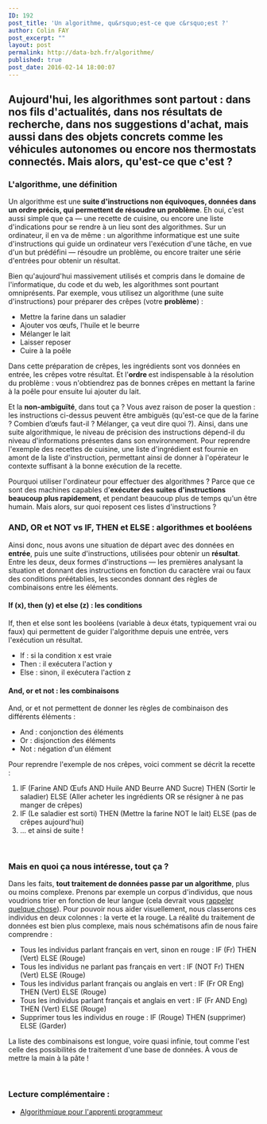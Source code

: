 ```yaml
---
ID: 192
post_title: 'Un algorithme, qu&rsquo;est-ce que c&rsquo;est ?'
author: Colin FAY
post_excerpt: ""
layout: post
permalink: http://data-bzh.fr/algorithme/
published: true
post_date: 2016-02-14 18:00:07
---
```

<h2>Aujourd'hui, les algorithmes sont partout : dans nos fils d'actualités, dans nos résultats de recherche, dans nos suggestions d'achat, mais aussi dans des objets concrets comme les véhicules autonomes ou encore nos thermostats connectés. Mais alors, qu'est-ce que c'est ?</h2>
<!--more-->
<h3>L'algorithme, une définition</h3>
Un algorithme est une <strong>suite d'instructions non équivoques, données dans un ordre précis, qui permettent de résoudre un problème</strong>. Eh oui, c'est aussi simple que ça — une recette de cuisine, ou encore une liste d'indications pour se rendre à un lieu sont des algorithmes. Sur un ordinateur, il en va de même : un algorithme informatique est une suite d'instructions qui guide un ordinateur vers l'exécution d'une tâche, en vue d'un but prédéfini — résoudre un problème, ou encore traiter une série d'entrées pour obtenir un résultat.

Bien qu'aujourd'hui massivement utilisés et compris dans le domaine de l'informatique, du code et du web, les algorithmes sont pourtant omniprésents. Par exemple, vous utilisez un algorithme (une suite d'instructions) pour préparer des crêpes (votre <strong>problème</strong>) :
<ul>
	<li>Mettre la farine dans un saladier</li>
	<li>Ajouter vos œufs, l'huile et le beurre</li>
	<li>Mélanger le lait</li>
	<li>Laisser reposer</li>
	<li>Cuire à la poêle</li>
</ul>
Dans cette préparation de crêpes, les ingrédients sont vos données en entrée, les crêpes votre résultat. Et l'<strong>ordre </strong>est indispensable à la résolution du problème : vous n'obtiendrez pas de bonnes crêpes en mettant la farine à la poêle pour ensuite lui ajouter du lait.

Et la <strong>non-ambiguïté</strong>, dans tout ça ? Vous avez raison de poser la question : les instructions ci-dessus peuvent être ambiguës (qu'est-ce que de la farine ? Combien d’œufs faut-il ? Mélanger, ça veut dire quoi ?). Ainsi, dans une suite algorithmique, le niveau de précision des instructions dépend-il du niveau d'informations présentes dans son environnement. Pour reprendre l'exemple des recettes de cuisine, une liste d'ingrédient est fournie en amont de la liste d'instruction, permettant ainsi de donner à l'opérateur le contexte suffisant à la bonne exécution de la recette.

Pourquoi utiliser l'ordinateur pour effectuer des algorithmes ? Parce que ce sont des machines capables d'<strong>exécuter des suites d'instructions beaucoup plus rapidement</strong>, et pendant beaucoup plus de temps qu'un être humain. Mais alors, sur quoi reposent ces listes d'instructions ?
<h3>AND, OR et NOT vs IF, THEN et ELSE : algorithmes et booléens</h3>
Ainsi donc, nous avons une situation de départ avec des données en <strong>entrée</strong>, puis une suite d'instructions, utilisées pour obtenir un <strong>résultat</strong>. Entre les deux, deux formes d'instructions — les premières analysant la situation et donnant des instructions en fonction du caractère vrai ou faux des conditions préétablies, les secondes donnant des règles de combinaisons entre les éléments.
<h4>If (x), then (y) et else (z) : les conditions</h4>
If, then et else sont les booléens (variable à deux états, typiquement vrai ou faux) qui permettent de guider l'algorithme depuis une entrée, vers l'exécution un résultat.
<ul>
	<li>If : si la condition x est vraie</li>
	<li>Then : il exécutera l'action y</li>
	<li>Else : sinon, il exécutera l'action z</li>
</ul>
<h4>And, or et not : les combinaisons</h4>
And, or et not permettent de donner les règles de combinaison des différents éléments :
<ul>
	<li>And : conjonction des éléments</li>
	<li>Or : disjonction des éléments</li>
	<li>Not : négation d'un élément</li>
</ul>
Pour reprendre l'exemple de nos crêpes, voici comment se décrit la recette :
<ol>
	<li>IF (Farine AND Œufs AND Huile AND Beurre AND Sucre) THEN (Sortir le saladier) ELSE (Aller acheter les ingrédients OR se résigner à ne pas manger de crêpes)</li>
	<li>IF (Le saladier est sorti) THEN (Mettre la farine NOT le lait) ELSE (pas de crêpes aujourd'hui)</li>
	<li>... et ainsi de suite !</li>
</ol>
&nbsp;
<h3>Mais en quoi ça nous intéresse, tout ça ?</h3>
Dans les faits, <strong>tout traitement de données passe par un algorithme</strong>, plus ou moins complexe. Prenons par exemple un corpus d'individus, que nous voudrions trier en fonction de leur langue (cela devrait vous <a href="http://data-bzh.fr/rennes-janvier-2016/">rappeler quelque chose</a>). Pour pouvoir nous aider visuellement, nous classerons ces individus en deux colonnes : la verte et la rouge. La réalité du traitement de données est bien plus complexe, mais nous schématisons afin de nous faire comprendre :
<ul>
	<li>Tous les individus parlant français en vert, sinon en rouge :
IF (Fr) THEN (Vert) ELSE (Rouge)</li>
	<li>Tous les individus ne parlant pas français en vert :
IF (NOT Fr) THEN (Vert) ELSE (Rouge)</li>
	<li>Tous les individus parlant français ou anglais en vert :
IF (Fr OR Eng) THEN (Vert) ELSE (Rouge)</li>
	<li>Tous les individus parlant français et anglais en vert :
IF (Fr AND Eng) THEN (Vert) ELSE (Rouge)</li>
	<li>Supprimer tous les individus en rouge :
IF (Rouge) THEN (supprimer) ELSE (Garder)</li>
</ul>
La liste des combinaisons est longue, voire quasi infinie, tout comme l'est celle des possibilités de traitement d'une base de données. À vous de mettre la main à la pâte !

&nbsp;
<h3>Lecture complémentaire :</h3>
<ul>
	<li><a href="https://openclassrooms.com/courses/algorithmique-pour-l-apprenti-programmeur" target="_blank">Algorithmique pour l'apprenti programmeur</a></li>
</ul>
&nbsp;